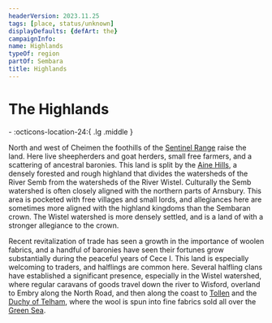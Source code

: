 ```yaml
---
headerVersion: 2023.11.25
tags: [place, status/unknown]
displayDefaults: {defArt: the}
campaignInfo:
name: Highlands
typeOf: region
partOf: Sembara
title: Highlands
---
```

# The Highlands
<div class="grid cards ext-narrow-margin ext-one-column" markdown>
-    :octicons-location-24:{ .lg .middle }   
</div>


North and west of Cheimen the foothills of the [Sentinel Range](<../../../sentinel-range/sentinel-range.md>) raise the land. Here live sheepherders and goat herders, small free farmers, and a scattering of ancestral baronies. This land is split by the [Aine Hills](<../aine-hills.md>), a densely forested and rough highland that divides the watersheds of the River Semb from the watersheds of the River Wistel. Culturally the Semb watershed is often closely aligned with the northern parts of Arnsbury. This area is pocketed with free villages and small lords, and allegiances here are sometimes more aligned with the highland kingdoms than the Sembaran crown. The Wistel watershed is more densely settled, and is a land of with a stronger allegiance to the crown.  

Recent revitalization of trade has seen a growth in the importance of woolen fabrics, and a handful of baronies have seen their fortunes grow substantially during the peaceful years of Cece I. This land is especially welcoming to traders, and halflings are common here. Several halfling clans have established a significant presence, especially in the Wistel watershed, where regular caravans of goods travel down the river to Wisford, overland to Embry along the North Road, and then along the coast to [Tollen](<../../../western-green-sea/tollen/tollen.md>) and the [Duchy of Telham](<../northlands/duchy-of-telham.md>), where the wool is spun into fine fabrics sold all over the [Green Sea](<../../../green-sea.md>).
